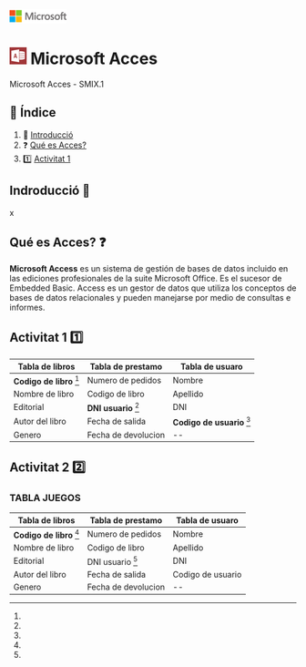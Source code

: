 ![image](img/logo.png)
# ![image](img/Appp.png) Microsoft Acces

Microsoft Acces - SMIX.1

## 📖 Índice			
1. :bookmark_tabs: [Introducció](#id1)  
2. :question: [ Qué es Acces?](#id3)
3. :one: [Activitat 1](#id2)  
 
<div id='id1' />  

## Indroducció :bookmark_tabs:

x


<div id='id3' />

## Qué es Acces? :question:

**Microsoft Access** es un sistema de gestión de bases de datos incluido en las ediciones profesionales de la suite Microsoft Office. Es el sucesor de Embedded Basic. Access es un gestor de datos que utiliza los conceptos de bases de datos relacionales y pueden manejarse por medio de consultas e informes.


<div id='id2' />

## Activitat 1 :one:

| Tabla de libros | Tabla de prestamo | Tabla de usuaro |
| ----------- | ----------- | ----------- |
| **Codigo de libro** [^nota1] | Numero de pedidos | Nombre |
| Nombre de libro | Codigo de libro | Apellido |
| Editorial | **DNI usuario** [^nota1] | DNI |
| Autor del libro | Fecha de salida | **Codigo de usuario** [^nota1]|
| Genero | Fecha de devolucion | -- |
[^nota1]:


## Activitat 2 :two:

### TABLA JUEGOS
| Tabla de libros | Tabla de prestamo | Tabla de usuaro |
| ----------- | ----------- | ----------- |
| **Codigo de libro** [^nota1] | Numero de pedidos | Nombre |
| Nombre de libro | Codigo de libro | Apellido |
| Editorial | DNI usuario [^nota1] | DNI |
| Autor del libro | Fecha de salida | Codigo de usuario |
| Genero | Fecha de devolucion | -- |
[^nota1]:


<div id='id500' />
